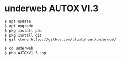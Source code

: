 # underweb AUTOX VI.3

```bash
$ apt update
$ apt upgrade
$ pkg install php
$ pkg install git
$ git clone https://github.com/afzalaheer/underweb/

$ cd underweb
$ php AUTOXV1.3.php
```
